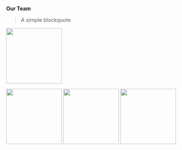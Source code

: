 **Our Team**
> A simple blockquote

<p float="left">
  <img src="https://bi-stem-away.github.io/shiny_app_dev/Logo.png" width="150" />
</p>

<p float="left">
  <img src="https://bi-stem-away.github.io/shiny_app_dev/Logo.png" width="150" />
  <img src="https://bi-stem-away.github.io/shiny_app_dev/Logo.png" width="150" /> 
  <img src="https://bi-stem-away.github.io/shiny_app_dev/Logo.png" width="150" />
</p>

